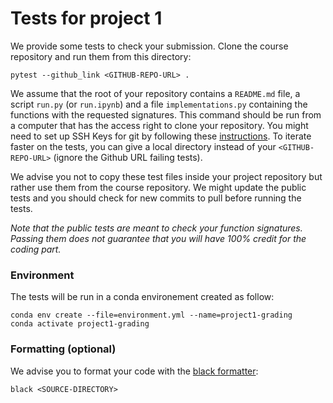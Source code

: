 # Tests for project 1

We provide some tests to check your submission. 
Clone the course repository and run them from this directory:

```
pytest --github_link <GITHUB-REPO-URL> .
```

We assume that the root of your repository contains a `README.md` file, a script `run.py` (or `run.ipynb`) and a file `implementations.py`  containing the functions with the requested signatures.
This command should be run from a computer that has the access right to clone your repository.
You might need to set up SSH Keys for git by following these [instructions](https://docs.github.com/en/authentication/connecting-to-github-with-ssh/generating-a-new-ssh-key-and-adding-it-to-the-ssh-agent#generating-a-new-ssh-key).
To iterate faster on the tests, you can give a local directory instead of your `<GITHUB-REPO-URL>` (ignore the Github URL failing tests).

We advise you not to copy these test files inside your project repository but rather use them from the course repository.
We might update the public tests and you should check for new commits to pull before running the tests.

*Note that the public tests are meant to check your function signatures. Passing them does not guarantee that you will have 100% credit for the coding part.*

### Environment

The tests will be run in a conda environement created as follow:

```
conda env create --file=environment.yml --name=project1-grading
conda activate project1-grading
```

### Formatting (optional)

We advise you to format your code with the [black formatter](https://github.com/psf/black):

```
black <SOURCE-DIRECTORY>
```
